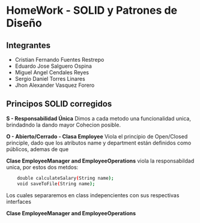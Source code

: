 # HomeWork - SOLID y Patrones de Diseño
## Integrantes

-  Cristian Fernando Fuentes Restrepo
-  Eduardo Jose Salguero Ospina
-  Miguel Angel Cendales Reyes
-  Sergio Daniel Torres Linares
-  Jhon Alexander Vasquez Forero

## Principos SOLID corregidos

**S - Responsabilidad Única**
Dimos a cada metodo una funcionalidad unica, brindadndo la dando mayor Cohecion posible.

**O - Abierto/Cerrado - Clasa Employee**
Viola el principio de Open/Closed principle, dado que los atributos name y department están definidos como públicos, ademas de que 

**Clase EmployeeManager and EmployeeOperations**
viola la responsabildad unica, por estos dos metdos:

```sh
    double calculateSalary(String name);
    void saveToFile(String name);
```

Los cuales separaremos en class indepencientes con sus respectivas interfaces  

**Clase EmployeeManager and EmployeeOperations**
